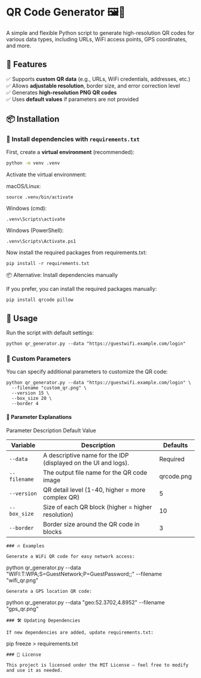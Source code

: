 # QR Code Generator 🖼️📲

A simple and flexible Python script to generate high-resolution QR codes for various data types, including URLs, WiFi access points, GPS coordinates, and more.

## 🚀 Features
✅ Supports **custom QR data** (e.g., URLs, WiFi credentials, addresses, etc.)  
✅ Allows **adjustable resolution**, border size, and error correction level  
✅ Generates **high-resolution PNG QR codes**  
✅ Uses **default values** if parameters are not provided  

## 📦 Installation

### 🔹 Install dependencies with `requirements.txt`
First, create a **virtual environment** (recommended):

```bash
python -m venv .venv
```
Activate the virtual environment:

macOS/Linux:
```
source .venv/bin/activate
```
Windows (cmd):
```
.venv\Scripts\activate
```
Windows (PowerShell):
```
.venv\Scripts\Activate.ps1
```
Now install the required packages from requirements.txt:
```
pip install -r requirements.txt
```
📦 Alternative: Install dependencies manually

If you prefer, you can install the required packages manually:
```
pip install qrcode pillow
```
## 🔧 Usage

Run the script with default settings:
```
python qr_generator.py --data "https://guestwifi.example.com/login"
```
### 🎯 Custom Parameters

You can specify additional parameters to customize the QR code:
```
python qr_generator.py --data "https://guestwifi.example.com/login" \
  --filename "custom_qr.png" \
  --version 15 \
  --box_size 20 \
  --border 4
```
#### 📌 Parameter Explanations
Parameter	Description	Default Value

| Variable     | Description                                                          | Defaults   |
|--------------|----------------------------------------------------------------------|------------|
| `--data`     | A descriptive name for the IDP (displayed on the UI and logs).       | Required   |
| `--filename` | The output file name for the QR code image                           | qrcode.png |
| `--version`  | QR detail level (1-40, higher = more complex QR)                     | 5          |
| `--box_size` | Size of each QR block (higher = higher resolution)                   | 10         |
| `--border`   | Border size around the QR code in blocks                             | 3          |

```
### 🔥 Examples

Generate a WiFi QR code for easy network access:
```
python qr_generator.py --data "WIFI:T:WPA;S=GuestNetwork;P=GuestPassword;;" --filename "wifi_qr.png"
```
Generate a GPS location QR code:
```
python qr_generator.py --data "geo:52.3702,4.8952" --filename "gps_qr.png"
```
### 🛠️ Updating Dependencies

If new dependencies are added, update requirements.txt:
```
pip freeze > requirements.txt
```
### 📄 License

This project is licensed under the MIT License – feel free to modify and use it as needed.

